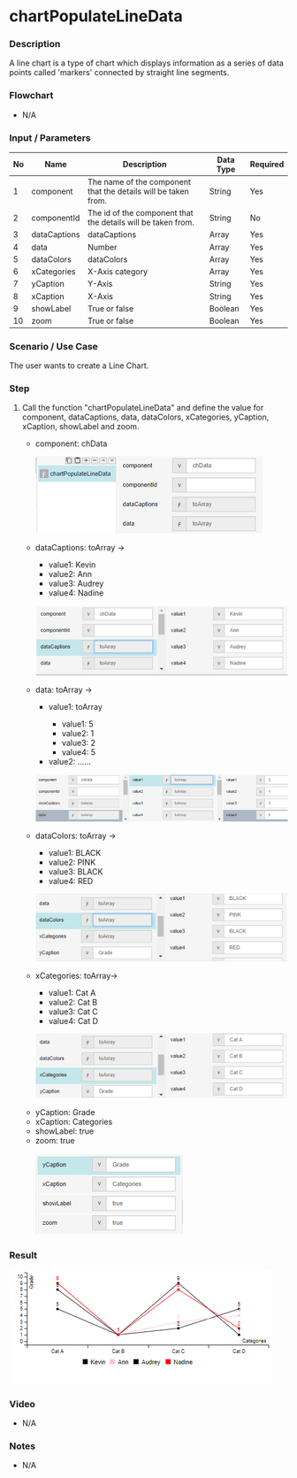 ﻿# chartPopulateLineData

### Description

A line chart is a type of chart which displays information as a series of data points called 'markers' connected by straight line segments. 

### Flowchart

- N/A 

### Input / Parameters

| No | Name | Description | Data Type | Required |
| ------ | ------ | ------ |------ | ------ |
| 1 | component | The name of the component that the details will be taken from. | String | Yes |
| 2 | componentId | The id of the component that the details will be taken from. | String | No |
| 3 | dataCaptions | dataCaptions | Array | Yes |
| 4 | data | Number | Array | Yes |
| 5 | dataColors | dataColors | Array | Yes |
| 6 | xCategories | X-Axis category | Array | Yes |
| 7 | yCaption | Y-Axis | String | Yes |
| 8 | xCaption | X-Axis | String | Yes |
| 9 | showLabel | True or false | Boolean | Yes |
| 10 | zoom | True or false | Boolean | Yes |

### Scenario / Use Case

The user wants to create a Line Chart.

### Step

1. Call the function "chartPopulateLineData" and define the value for    component, dataCaptions, data, dataColors, xCategories, yCaption,    xCaption, showLabel and zoom.
   <br>
   <ul>
   <li>component: chData</li>
   
   ![](../../../../document/function/Chart/chartPopulateLineData/chartPopulateLineData-step-1.png?raw=true)
   
   <li>dataCaptions: toArray -></li> 
                            <ul>
                            <li>value1: Kevin </li>
                            <li>value2: Ann  </li>
                            <li>value3: Audrey  </li>
                            <li>value4: Nadine </li> 
                            </ul>
                            
   ![](../../../../document/function/Chart/chartPopulateLineData/chartPopulateLineData-step-2.png?raw=true)
   
   </li><li>data: toArray -></li> 
                          <ul>
                          <li>value1: toArray </li>
                          <ul>
                          <li>value1: 5 </li>
                          <li>value2: 1 </li>
                          <li>value3: 2 </li>
                          <li>value4: 5 </li>
                          </ul>
                          <li>value2: ...... </li>
                          </ul>
                      
   ![](../../../../document/function/Chart/chartPopulateLineData/chartPopulateLineData-step-3.png?raw=true)
            
   <li>dataColors: toArray -></li> 
                           <ul>
                           <li>value1: BLACK </li>
                           <li>value2: PINK  </li>
                           <li>value3: BLACK  </li>
                           <li>value4: RED </li> 
                           </ul>
                            
   ![](../../../../document/function/Chart/chartPopulateLineData/chartPopulateLineData-step-4.png?raw=true)
    
    <li>xCategories: toArray-></li>
                            <ul>
                            <li>value1: Cat A </li>
                            <li>value2: Cat B </li>
                            <li>value3: Cat C </li>
                            <li>value4: Cat D </li> 
                            </ul>
                            
   ![](../../../../document/function/Chart/chartPopulateLineData/chartPopulateLineData-step-5.png?raw=true)
 
   <li>yCaption: Grade</li>
   <li>xCaption: Categories</li>
   <li>showLabel: true</li>
   <li>zoom: true</li>
   
   ![](../../../../document/function/Chart/chartPopulateLineData/chartPopulateLineData-step-6.png?raw=true)

### Result

![](../../../../document/function/Chart/chartPopulateLineData/chartPopulateLineData-result-1.png?raw=true)

### Video

- N/A

<!--[![Video](http://i.imgur.com/Ot5DWAW.png)](https://youtu.be/StTqXEQ2l-Y?t=35s)-->

### Notes

- N/A